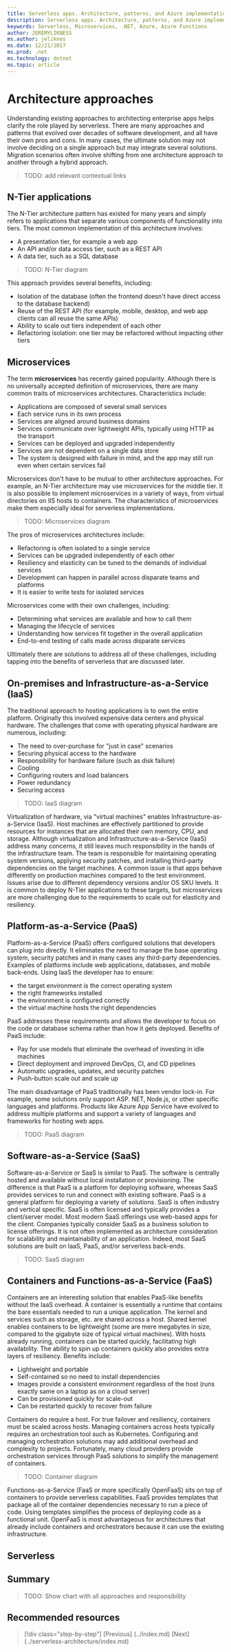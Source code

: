 ```yaml
---
title: Serverless apps. Architecture, patterns, and Azure implementation.
description: Serverless apps. Architecture, patterns, and Azure implementation. | Architecture approaches
keywords: Serverless, Microservices, .NET, Azure, Azure Functions
author: JEREMYLIKNESS
ms.author: jeliknes
ms.date: 12/21/2017
ms.prod: .net
ms.technology: dotnet
ms.topic: article
---
```

# Architecture approaches

Understanding existing approaches to architecting enterprise apps helps clarify the role played by serverless. There are many approaches and patterns that evolved over decades of software development, and all have their own pros and cons. In many cases, the ultimate solution may not involve deciding on a single approach but may integrate several solutions. Migration scenarios often involve shifting from one architecture approach to another through a hybrid approach.

> TODO: add relevant contextual links

## N-Tier applications

The N-Tier architecture pattern has existed for many years and simply refers to applications that separate various components of functionality into tiers. The most common implementation of this architecture involves:

* A presentation tier, for example a web app
* An API and/or data access tier, such as a REST API
* A data tier, such as a SQL database

> TODO: N-Tier diagram

This approach provides several benefits, including:

* Isolation of the database (often the frontend doesn't have direct access to the database backend)
* Reuse of the REST API (for example, mobile, desktop, and web app clients can all reuse the same APIs)
* Ability to scale out tiers independent of each other
* Refactoring isolation: one tier may be refactored without impacting other tiers

## Microservices

The term **microservices** has recently gained popularity. Although there is no universally accepted definition of microservices, there are many common traits of microservices architectures. Characteristics include:

* Applications are composed of several small services
* Each service runs in its own process
* Services are aligned around business domains
* Services communicate over lightweight APIs, typically using HTTP as the transport
* Services can be deployed and upgraded independently
* Services are not dependent on a single data store
* The system is designed with failure in mind, and the app may still run even when certain services fail

Microservices don't have to be mutual to other architecture approaches. For example, an N-Tier architecture may use microservices for the middle tier. It is also possible to implement microservices in a variety of ways, from virtual directories on IIS hosts to containers. The characteristics of microservices make them especially ideal for serverless implementations.

> TODO: Microservices diagram

The pros of microservices architectures include:

* Refactoring is often isolated to a single service
* Services can be upgraded independently of each other
* Resiliency and elasticity can be tuned to the demands of individual services
* Development can happen in parallel across disparate teams and platforms
* It is easier to write tests for isolated services

Microservices come with their own challenges, including:

* Determining what services are available and how to call them
* Managing the lifecycle of services
* Understanding how services fit together in the overall application
* End-to-end testing of calls made across disparate services

Ultimately there are solutions to address all of these challenges, including tapping into the benefits of serverless that are discussed later.

## On-premises and Infrastructure-as-a-Service (IaaS)

The traditional approach to hosting applications is to own the entire platform. Originally this involved expensive data centers and physical hardware. The challenges that come with operating physical hardware are numerous, including:

* The need to over-purchase for "just in case" scenarios
* Securing physical access to the hardware
* Responsibility for hardware failure (such as disk failure)
* Cooling
* Configuring routers and load balancers
* Power redundancy
* Securing access

> TODO: IaaS diagram

Virtualization of hardware, via "virtual machines" enables Infrastructure-as-a-Service (IaaS). Host machines are effectively partitioned to provide resources for instances that are allocated their own memory, CPU, and storage. Although virtualization and Infrastructure-as-a-Service (IaaS) address many concerns, it still leaves much responsibility in the hands of the infrastructure team. The team is responsible for maintaining operating system versions, applying security patches, and installing third-party dependencies on the target machines. A common issue is that apps behave differently on production machines compared to the test environment. Issues arise due to different dependency versions and/or OS SKU levels. It is common to deploy N-Tier applications to these targets, but microservices are more challenging due to the requirements to scale out for elasticity and resiliency.

## Platform-as-a-Service (PaaS)

Platform-as-a-Service (PaaS) offers configured solutions that developers can plug into directly. It eliminates the need to manage the base operating system, security patches and in many cases any third-party dependencies. Examples of platforms include web applications, databases, and mobile back-ends. Using IaaS the developer has to ensure:

* the target environment is the correct operating system
* the right frameworks installed
* the environment is configured correctly
* the virtual machine hosts the right dependencies

PaaS addresses these requirements and allows the developer to focus on the code or database schema rather than how it gets deployed. Benefits of PaaS include:

* Pay for use models that eliminate the overhead of investing in idle machines
* Direct deployment and improved DevOps, CI, and CD pipelines
* Automatic upgrades, updates, and security patches
* Push-button scale out and scale up

The main disadvantage of PaaS traditionally has been vendor lock-in. For example, some solutions only support ASP. NET, Node.js, or other specific languages and platforms. Products like Azure App Service have evolved to address multiple platforms and support a variety of languages and frameworks for hosting web apps.

> TODO: PaaS diagram

## Software-as-a-Service (SaaS)

Software-as-a-Service or SaaS is similar to PaaS. The software is centrally hosted and available without local installation or provisioning. The difference is that PaaS is a platform for deploying software, whereas SaaS provides services to run and connect with existing software. PaaS is a general platform for deploying a variety of solutions. SaaS is often industry and vertical specific. SaaS is often licensed and typically provides a client/server model. Most modern SaaS offerings use web-based apps for the client. Companies typically consider SaaS as a business solution to license offerings. It is not often implemented as architecture consideration for scalability and maintainability of an application. Indeed, most SaaS solutions are built on IaaS, PaaS, and/or serverless back-ends.

> TODO: SaaS diagram

## Containers and Functions-as-a-Service (FaaS)

Containers are an interesting solution that enables PaaS-like benefits without the IaaS overhead. A container is essentially a runtime that contains the bare essentials needed to run a unique application. The kernel and services such as storage, etc. are shared across a host. Shared kernel enables containers to be lightweight (some are mere megabytes in size, compared to the gigabyte size of typical virtual machines). With hosts already running, containers can be started quickly, facilitating high availability. The ability to spin up containers quickly also provides extra layers of resiliency. Benefits include:

* Lightweight and portable
* Self-contained so no need to install dependencies
* Images provide a consistent environment regardless of the host (runs exactly same on a laptop as on a cloud server)
* Can be provisioned quickly for scale-out
* Can be restarted quickly to recover from failure

Containers do require a host. For true failover and resiliency, containers must be scaled across hosts. Managing containers across hosts typically requires an orchestration tool such as Kubernetes. Configuring and managing orchestration solutions may add additional overhead and complexity to projects. Fortunately, many cloud providers provide orchestration services through PaaS solutions to simplify the management of containers.

> TODO: Container diagram

Functions-as-a-Service (FaaS or more specifically OpenFaaS) sits on top of containers to provide serverless capabilities. FaaS provides templates that package all of the container dependencies necessary to run a piece of code. Using templates simplifies the process of deploying code as a functional unit. OpenFaaS is most advantageous for architectures that already include containers and orchestrators because it can use the existing infrastructure.

## Serverless



## Summary

> TODO: Show chart with all approaches and responsibility

## Recommended resources

>[!div class="step-by-step"]
[Previous] (../index.md)
[Next] (../serverless-architecture/index.md)
